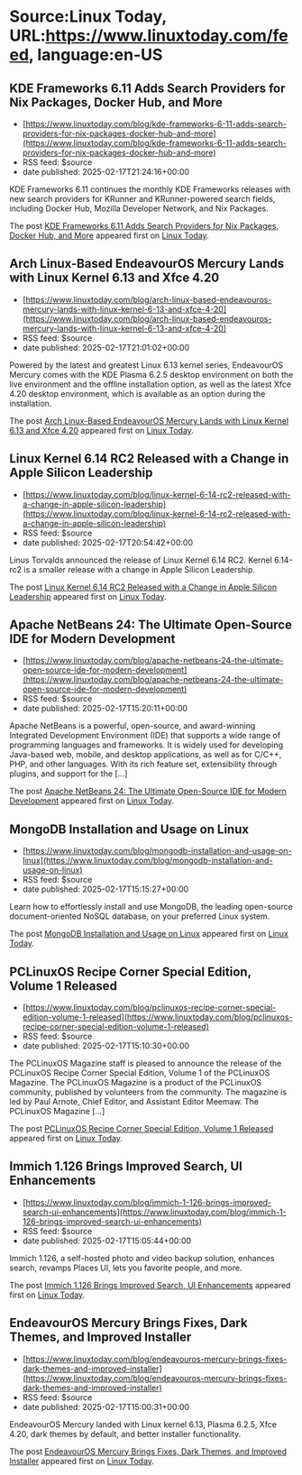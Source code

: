 # Source:Linux Today, URL:https://www.linuxtoday.com/feed, language:en-US

## KDE Frameworks 6.11 Adds Search Providers for Nix Packages, Docker Hub, and More
 - [https://www.linuxtoday.com/blog/kde-frameworks-6-11-adds-search-providers-for-nix-packages-docker-hub-and-more](https://www.linuxtoday.com/blog/kde-frameworks-6-11-adds-search-providers-for-nix-packages-docker-hub-and-more)
 - RSS feed: $source
 - date published: 2025-02-17T21:24:16+00:00

<p>KDE Frameworks 6.11 continues the monthly KDE Frameworks releases with new search providers for KRunner and KRunner-powered search fields, including Docker Hub, Mozilla Developer Network, and Nix Packages.</p>
<p>The post <a href="https://www.linuxtoday.com/blog/kde-frameworks-6-11-adds-search-providers-for-nix-packages-docker-hub-and-more/">KDE Frameworks 6.11 Adds Search Providers for Nix Packages, Docker Hub, and More</a> appeared first on <a href="https://www.linuxtoday.com">Linux Today</a>.</p>

## Arch Linux-Based EndeavourOS Mercury Lands with Linux Kernel 6.13 and Xfce 4.20
 - [https://www.linuxtoday.com/blog/arch-linux-based-endeavouros-mercury-lands-with-linux-kernel-6-13-and-xfce-4-20](https://www.linuxtoday.com/blog/arch-linux-based-endeavouros-mercury-lands-with-linux-kernel-6-13-and-xfce-4-20)
 - RSS feed: $source
 - date published: 2025-02-17T21:01:02+00:00

<p>Powered by the latest and greatest Linux 6.13 kernel series, EndeavourOS Mercury comes with the KDE Plasma 6.2.5 desktop environment on both the live environment and the offline installation option, as well as the latest Xfce 4.20 desktop environment, which is available as an option during the installation.</p>
<p>The post <a href="https://www.linuxtoday.com/blog/arch-linux-based-endeavouros-mercury-lands-with-linux-kernel-6-13-and-xfce-4-20/">Arch Linux-Based EndeavourOS Mercury Lands with Linux Kernel 6.13 and Xfce 4.20</a> appeared first on <a href="https://www.linuxtoday.com">Linux Today</a>.</p>

## Linux Kernel 6.14 RC2 Released with a Change in Apple Silicon Leadership
 - [https://www.linuxtoday.com/blog/linux-kernel-6-14-rc2-released-with-a-change-in-apple-silicon-leadership](https://www.linuxtoday.com/blog/linux-kernel-6-14-rc2-released-with-a-change-in-apple-silicon-leadership)
 - RSS feed: $source
 - date published: 2025-02-17T20:54:42+00:00

<p>Linus Torvalds announced the release of Linux Kernel 6.14 RC2. Kernel 6.14-rc2 is a smaller release with a change in Apple Silicon Leadership.</p>
<p>The post <a href="https://www.linuxtoday.com/blog/linux-kernel-6-14-rc2-released-with-a-change-in-apple-silicon-leadership/">Linux Kernel 6.14 RC2 Released with a Change in Apple Silicon Leadership</a> appeared first on <a href="https://www.linuxtoday.com">Linux Today</a>.</p>

## Apache NetBeans 24: The Ultimate Open-Source IDE for Modern Development
 - [https://www.linuxtoday.com/blog/apache-netbeans-24-the-ultimate-open-source-ide-for-modern-development](https://www.linuxtoday.com/blog/apache-netbeans-24-the-ultimate-open-source-ide-for-modern-development)
 - RSS feed: $source
 - date published: 2025-02-17T15:20:11+00:00

<p>Apache NetBeans is a powerful, open-source, and award-winning Integrated Development Environment (IDE) that supports a wide range of programming languages and frameworks. It is widely used for developing Java-based web, mobile, and desktop applications, as well as for C/C++, PHP, and other languages. With its rich feature set, extensibility through plugins, and support for the [&#8230;]</p>
<p>The post <a href="https://www.linuxtoday.com/blog/apache-netbeans-24-the-ultimate-open-source-ide-for-modern-development/">Apache NetBeans 24: The Ultimate Open-Source IDE for Modern Development</a> appeared first on <a href="https://www.linuxtoday.com">Linux Today</a>.</p>

## MongoDB Installation and Usage on Linux
 - [https://www.linuxtoday.com/blog/mongodb-installation-and-usage-on-linux](https://www.linuxtoday.com/blog/mongodb-installation-and-usage-on-linux)
 - RSS feed: $source
 - date published: 2025-02-17T15:15:27+00:00

<p>Learn how to effortlessly install and use MongoDB, the leading open-source document-oriented NoSQL database, on your preferred Linux system.</p>
<p>The post <a href="https://www.linuxtoday.com/blog/mongodb-installation-and-usage-on-linux/">MongoDB Installation and Usage on Linux</a> appeared first on <a href="https://www.linuxtoday.com">Linux Today</a>.</p>

## PCLinuxOS Recipe Corner Special Edition, Volume 1 Released
 - [https://www.linuxtoday.com/blog/pclinuxos-recipe-corner-special-edition-volume-1-released](https://www.linuxtoday.com/blog/pclinuxos-recipe-corner-special-edition-volume-1-released)
 - RSS feed: $source
 - date published: 2025-02-17T15:10:30+00:00

<p>The PCLinuxOS Magazine staff is pleased to announce the release of the PCLinuxOS Recipe Corner Special Edition, Volume 1 of the PCLinuxOS Magazine. The PCLinuxOS Magazine is a product of the PCLinuxOS community, published by volunteers from the community. The magazine is led by Paul Arnote, Chief Editor, and Assistant Editor Meemaw. The PCLinuxOS Magazine [&#8230;]</p>
<p>The post <a href="https://www.linuxtoday.com/blog/pclinuxos-recipe-corner-special-edition-volume-1-released/">PCLinuxOS Recipe Corner Special Edition, Volume 1 Released</a> appeared first on <a href="https://www.linuxtoday.com">Linux Today</a>.</p>

## Immich 1.126 Brings Improved Search, UI Enhancements
 - [https://www.linuxtoday.com/blog/immich-1-126-brings-improved-search-ui-enhancements](https://www.linuxtoday.com/blog/immich-1-126-brings-improved-search-ui-enhancements)
 - RSS feed: $source
 - date published: 2025-02-17T15:05:44+00:00

<p>Immich 1.126, a self-hosted photo and video backup solution, enhances search, revamps Places UI, lets you favorite people, and more.</p>
<p>The post <a href="https://www.linuxtoday.com/blog/immich-1-126-brings-improved-search-ui-enhancements/">Immich 1.126 Brings Improved Search, UI Enhancements</a> appeared first on <a href="https://www.linuxtoday.com">Linux Today</a>.</p>

## EndeavourOS Mercury Brings Fixes, Dark Themes, and Improved Installer
 - [https://www.linuxtoday.com/blog/endeavouros-mercury-brings-fixes-dark-themes-and-improved-installer](https://www.linuxtoday.com/blog/endeavouros-mercury-brings-fixes-dark-themes-and-improved-installer)
 - RSS feed: $source
 - date published: 2025-02-17T15:00:31+00:00

<p>EndeavourOS Mercury landed with Linux kernel 6.13, Plasma 6.2.5, Xfce 4.20, dark themes by default, and better installer functionality.</p>
<p>The post <a href="https://www.linuxtoday.com/blog/endeavouros-mercury-brings-fixes-dark-themes-and-improved-installer/">EndeavourOS Mercury Brings Fixes, Dark Themes, and Improved Installer</a> appeared first on <a href="https://www.linuxtoday.com">Linux Today</a>.</p>


